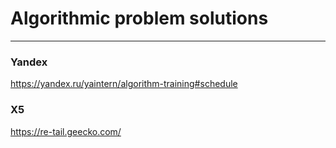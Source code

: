 # Algorithmic problem solutions
___

### Yandex
https://yandex.ru/yaintern/algorithm-training#schedule

### X5
https://re-tail.geecko.com/